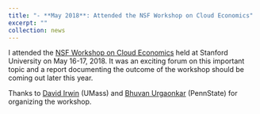 ```yaml
---
title: "- **May 2018**: Attended the NSF Workshop on Cloud Economics"
excerpt: ""
collection: news
---
```


I attended the [NSF Workshop on Cloud Economics](https://umass-sustainablecomputinglab.github.io/nsfw/program.html) held at Stanford University on May 16-17, 2018. 
It was an exciting forum on this important topic and a report documenting the outcome of the workshop should be coming out later this year. 

Thanks to [David Irwin](http://www.ecs.umass.edu/~irwin/) (UMass) and [Bhuvan Urgaonkar](http://www.cse.psu.edu/~buu1/) (PennState) for organizing the workshop.